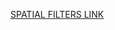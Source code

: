 [SPATIAL FILTERS LINK](https://colab.research.google.com/drive/1wi7_eMhd7S3_gd7_hB1r8yjrCNfPxJlZ?usp=sharing)
